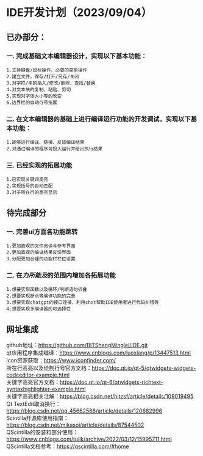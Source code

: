 # IDE开发计划（2023/09/04）
## 已办部分：
### 一. 完成基础文本编辑器设计，实现以下基本功能：  
    1.支持键盘/鼠标操作，必要的菜单操作
    2.建立文件，保存/打开/另存/关闭
    3.对字符/串的插入/修改/删除，查找/替换
    4.对文本块的复制、粘贴、剪切
    5.实现对字体大小等的改变
    6.边界栏的自动行号拓展
### 二. 在文本编辑器的基础上进行编译运行功能的开发调试，实现以下基本功能：
    1.能够进行编译、链接、反馈编译结果
    2.对通过编译的程序可投入运行并给出执行结果
### 三. 已经实现的拓展功能
    1.已实现关键词高亮
    2.实现括号的自动匹配
    3.对于所在行的高亮显示

## 待完成部分
### 一. 完善ui方面各功能跳转
    1.更加直观的文件阅读与参考界面
    2.更加直观的编译结果反馈界面
    3.分配更加合理的功能栏栏位设置
### 二. 在*力所能及*的范围内增加各拓展功能
    1.想要实现函数以及循环/判断语句折叠
    2.想要实现断点等编译功能的完善
    3.想要实现chatgpt的接口连接，利用chat帮助IDE使用者进行代码纠错等
    4.想要实现多编译器的可选择性

## 网址集成
github地址：https://github.com/BITShengMinglei/IDE.git  
qt应用程序集成编译：https://www.cnblogs.com/luoxiang/p/13447513.html  
icon资源获取：https://www.iconfinder.com/  
所在行高亮以及绘制行号官方文档：https://doc.qt.io/qt-5/qtwidgets-widgets-codeeditor-example.html  
关键字高亮官方文档：https://doc.qt.io/qt-6/qtwidgets-richtext-syntaxhighlighter-example.html  
关键字高亮相关注解：https://blog.csdn.net/hitzsf/article/details/109019495  
Qt TextEdit取消换行：https://blog.csdn.net/qq_45662588/article/details/120682996  
Scintilla开源库使用指南：https://blog.csdn.net/mikasoi/article/details/87544502  
QScintilla的安装和部分使用：https://www.cnblogs.com/tuilk/archive/2022/03/12/15995711.html  
QScintilla文档参考：https://qscintilla.com/#home  
 



